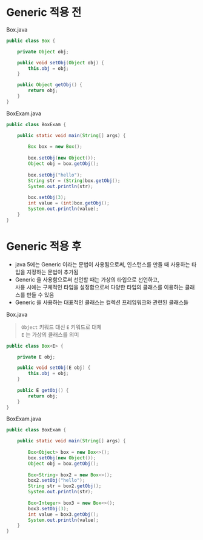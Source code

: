 # Generic 적용 전
Box.java
```java
public class Box {

    private Object obj;

    public void setObj(Object obj) {
        this.obj = obj;
    }

    public Object getObj() {
        return obj;
    }
}
```

BoxExam.java
```java
public class BoxExam {

	public static void main(String[] args) {
		
		Box box = new Box();
		
		box.setObj(new Object());
		Object obj = box.getObj();
		
		box.setObj("hello");
		String str = (String)box.getObj();
		System.out.println(str);
		
		box.setObj(3);
		int value = (int)box.getObj();
		System.out.println(value);
	}
}
```

# Generic 적용 후
- java 5에는 Generic 이라는 문법이 사용됨으로써, 인스턴스를 만들 때 사용하는 타입을 지정하는 문법이 추가됨
- Generic 을 사용함으로써 선언할 때는 가상의 타입으로 선언하고,  
  사용 시에는 구체적인 타입을 설정함으로써 다양한 타입의 클래스를 이용하는 클래스를 만들 수 있음
- Generic 을 사용하는 대표적인 클래스는 컬렉션 프레임워크와 관련된 클래스들

Box.java
> `Object` 키워드 대신 `E` 키워드로 대체  
> `E` 는 가상의 클래스를 의미
```java
public class Box<E> {

	private E obj;

	public void setObj(E obj) {
		this.obj = obj;
	}
	
	public E getObj() {
		return obj;
	}
}
```

BoxExam.java
```java
public class BoxExam {

	public static void main(String[] args) {
		
		Box<Object> box = new Box<>();
		box.setObj(new Object());
		Object obj = box.getObj();
		
		Box<String> box2 = new Box<>();
		box2.setObj("hello");
		String str = box2.getObj();
		System.out.println(str);
		
		Box<Integer> box3 = new Box<>();
		box3.setObj(3);
		int value = box3.getObj();
		System.out.println(value);
	}
}
```